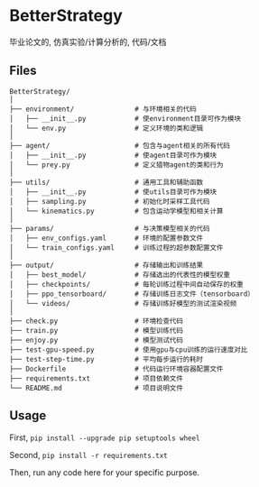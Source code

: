 # BetterStrategy

 毕业论文的, 仿真实验/计算分析的, 代码/文档

## Files

```
BetterStrategy/
│
├── environment/               # 与环境相关的代码
│   ├── __init__.py            # 使environment目录可作为模块
│   └── env.py                 # 定义环境的类和逻辑
│
├── agent/                     # 包含与agent相关的所有代码
│   ├── __init__.py            # 使agent目录可作为模块
│   └── prey.py                # 定义猎物agent的类和行为
│
├── utils/                     # 通用工具和辅助函数
│   ├── __init__.py            # 使utils目录可作为模块
│   ├── sampling.py            # 初始化时采样工具代码
│   └── kinematics.py          # 包含运动学模型和相关计算
│
├── params/                    # 与决策模型相关的代码
│   ├── env_configs.yaml       # 环境的配置参数文件
│   └── train_configs.yaml     # 训练过程的超参数配置文件
│
├── output/                    # 存储输出和训练结果
│   ├── best_model/            # 存储选出的代表性的模型权重
│   ├── checkpoints/           # 每轮训练过程中间自动保存的权重
│   ├── ppo_tensorboard/       # 存储训练日志文件（tensorboard）
│   └── videos/                # 存储训练好模型的测试渲染视频
│
├── check.py                   # 环境检查代码
├── train.py                   # 模型训练代码
├── enjoy.py                   # 模型测试代码
├── test-gpu-speed.py          # 使用gpu与cpu训练的运行速度对比
├── test-step-time.py          # 平均每步运行的耗时
├── Dockerfile                 # 代码运行环境容器配置文件
├── requirements.txt           # 项目依赖文件
└── README.md                  # 项目说明文件
```

## Usage

First, `pip install --upgrade pip setuptools wheel`

Second, `pip install -r requirements.txt`

Then, run any code here for your specific purpose.
